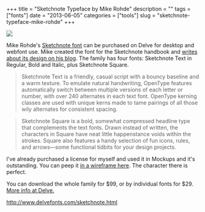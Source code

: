 +++
title = "Sketchnote Typeface by Mike Rohde"
description = ""
tags = ["fonts"]
date = "2013-06-05"
categories = ["tools"]
slug = "sketchnote-typeface-mike-rohde"
+++


<div class="tool-screenshot mb1"><a href="http://www.delvefonts.com/sketchnote.html"><img id="bluga-thumbnail-2687" class="bluga-thumbnail custom" src="/media/bluga/
wt522fb4720ef9f_custom.jpg"/></a></div><p>Mike Rohde's <a href="http://www.delvefonts.com/sketchnote.html">Sketchnote font</a> can be purchased on Delve for desktop and webfont use. Mike created the font for the Sketchnote handbook and <a href="http://rohdesign.com/weblog/2013/5/29/the-sketchnote-typeface.html">writes about its design on his blog</a>. The family has four fonts: Sketchnote Text in Reg­ular, Bold and Italic, plus Sketchnote Square.</p>

<p><blockquote>Sketchnote Text is a friendly, casual script with a bouncy baseline and a warm texture. To emulate natural hand­writing, OpenType features auto­matically switch be­tween multiple versions of each letter or number, with over 240 alter­nates in each text font. OpenType kerning classes are used with unique kerns made to tame pairings of all those wily alter­nates for con­sistent spacing.</blockquote></p>

<p><blockquote>Sketchnote Square is a bold, somewhat com­pressed head­line type that complements the text fonts. Drawn in­stead of written, the characters in Square have neat little hap­pen­stance voids within the strokes. Square also fea­tures a handy selection of fun icons, rules, and arrows—some functional tidbits for your design projects.</blockquote></p>

<p>I've already purchased a license for myself and used it in Mockups and it's outstanding. You can peep it <a href="http://f.cl.ly/items/1q310l1o280X110o1Q40/Sketchnote_Font.png" class="group">in a wireframe here</a>. The character there is perfect.</p>

<p>You can download the whole family for $99, or by individual fonts for $29. <a href="http://www.delvefonts.com/sketchnote.html">More info at Delve.</a></p>

  
<p><a href="http://www.delvefonts.com/sketchnote.html">http://www.delvefonts.com/sketchnote.html</a></p>
      
